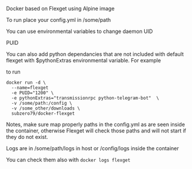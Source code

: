Docker based on Flexget using Alpine image

To run place your config.yml in /some/path

You can use environmental variables to change daemon UID

PUID

You can also add python dependancies that are not included with default flexget with $pythonExtras environmental variable. For example

to run 
```
docker run -d \ 
  --name=flexget
  -e PUID="1200" \
  -e pythonExtras="transmissionrpc python-telegram-bot"  \
  -v /some/path:/config \
  -v /some_other/downloads \
  subzero79/docker-flexget
```


Notes, make sure map properly paths in the config.yml as are seen inside the container, otherwise Flexget will check those paths and will not start if they do not exist.

Logs are in /some/path/logs in host or /config/logs inside the container

You can check them also with ```docker logs flexget```


